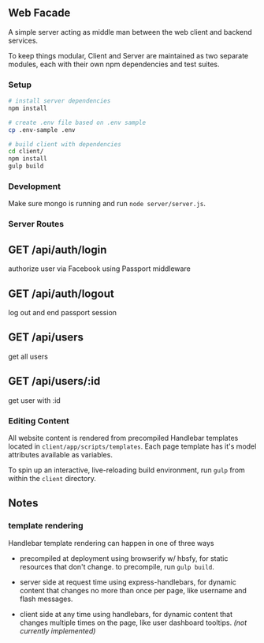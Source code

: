 ## Web Facade

A simple server acting as middle man between the web client and backend services.

To keep things modular, Client and Server are maintained as two separate modules, each with their own npm dependencies and test suites.

### Setup
```bash
# install server dependencies
npm install

# create .env file based on .env sample
cp .env-sample .env

# build client with dependencies
cd client/
npm install
gulp build
```


### Development

Make sure mongo is running and run `node server/server.js`.


### Server Routes

## GET /api/auth/login

authorize user via Facebook using Passport middleware

## GET /api/auth/logout

log out and end passport session

## GET /api/users

get all users

## GET /api/users/:id

get user with :id


### Editing Content

All website content is rendered from precompiled Handlebar templates located in `client/app/scripts/templates`.  Each page template has it's model attributes available as variables.

To spin up an interactive, live-reloading build environment, run `gulp` from within the `client` directory.


## Notes

### template rendering

Handlebar template rendering can happen in one of three ways

* precompiled at deployment using browserify w/ hbsfy, for static resources that don't change.  to precompile, run `gulp build`.

* server side at request time using express-handlebars, for dynamic content that changes no more than once per page, like username and flash messages.

* client side at any time using handlebars, for dynamic content that changes multiple times on the page, like user dashboard tooltips. *(not currently implemented)*
